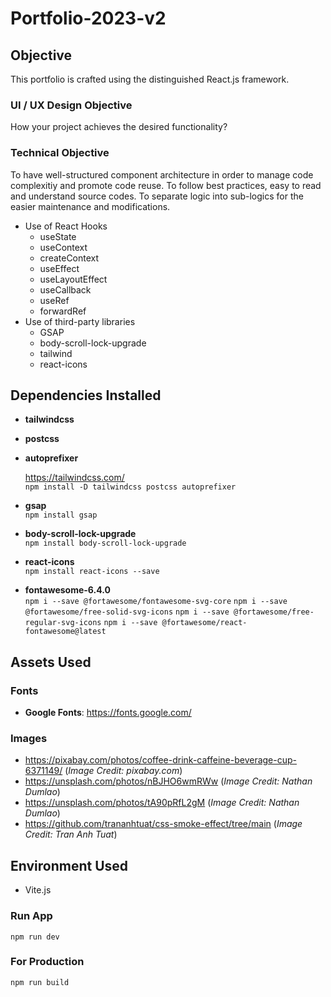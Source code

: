 # Portfolio-2023-v2

## Objective

This portfolio is crafted using the distinguished React.js framework.

### UI / UX Design Objective

How your project achieves the desired functionality?

### Technical Objective

To have well-structured component architecture in order to manage code complexitiy and promote code reuse.
To follow best practices, easy to read and understand source codes.
To separate logic into sub-logics for the easier maintenance and modifications.

- Use of React Hooks
  - useState
  - useContext
  - createContext
  - useEffect
  - useLayoutEffect
    <!-- - Control over the timing of animation -->
    <!-- - To avoid any flickering / flashing of the content (animation only starts before DOM painted) -->
  - useCallback
  - useRef
  - forwardRef
- Use of third-party libraries
  - GSAP
  - body-scroll-lock-upgrade
  - tailwind
  - react-icons

## Dependencies Installed

- **tailwindcss**
- **postcss**
- **autoprefixer**<br />

  https://tailwindcss.com/<br />
  `npm install -D tailwindcss postcss autoprefixer`

- **gsap**<br />
  `npm install gsap`

- **body-scroll-lock-upgrade**<br />
  `npm install body-scroll-lock-upgrade`

- **react-icons**<br />
  `npm install react-icons --save`

- **fontawesome-6.4.0**<br />
  `npm i --save @fortawesome/fontawesome-svg-core`
  `npm i --save @fortawesome/free-solid-svg-icons`
  `npm i --save @fortawesome/free-regular-svg-icons`
  `npm i --save @fortawesome/react-fontawesome@latest`

## Assets Used

### Fonts

- **Google Fonts**: https://fonts.google.com/

### Images

- https://pixabay.com/photos/coffee-drink-caffeine-beverage-cup-6371149/ (_Image Credit: pixabay.com_)
- https://unsplash.com/photos/nBJHO6wmRWw (_Image Credit: Nathan Dumlao_)
- https://unsplash.com/photos/tA90pRfL2gM (_Image Credit: Nathan Dumlao_)
- https://github.com/trananhtuat/css-smoke-effect/tree/main (_Image Credit: Tran Anh Tuat_)

## Environment Used

- Vite.js

### Run App

`npm run dev`

### For Production

`npm run build`
